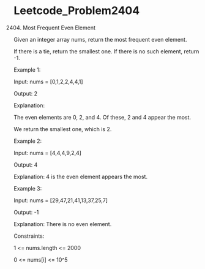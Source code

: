 # Leetcode_Problem2404





2404. Most Frequent Even Element





Given an integer array nums, return the most frequent even element.






If there is a tie, return the smallest one. If there is no such element, return -1.

 

Example 1:



Input: nums = [0,1,2,2,4,4,1]





Output: 2





Explanation:





The even elements are 0, 2, and 4. Of these, 2 and 4 appear the most.







We return the smallest one, which is 2.







Example 2:






Input: nums = [4,4,4,9,2,4]






Output: 4








Explanation: 4 is the even element appears the most.







Example 3:






Input: nums = [29,47,21,41,13,37,25,7]






Output: -1







Explanation: There is no even element.
 






Constraints:






1 <= nums.length <= 2000







0 <= nums[i] <= 10^5
